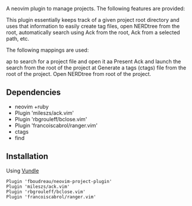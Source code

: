 


A neovim plugin to manage projects. The following features are provided:

This plugin essentially keeps track of a given project root directory and uses
that information to easily create tag files, open NERDtree from the root, 
automatically search using Ack from the root, Ack from a selected path, etc.

The following mappings are used:

<leader>ap to search for a project file and open it
<leader>aa Present Ack and launch the search from the root of the project
<leader>at Generate a tags (ctags) file from the root of the project.
<ctrl-n> Open NERDtree from root of the project.

## Dependencies

- neovim +ruby
- Plugin 'mileszs/ack.vim'
- Plugin 'rbgrouleff/bclose.vim'
- Plugin 'francoiscabrol/ranger.vim'
- ctags
- find

## Installation

Using [Vundle](https://github.com/VundleVim/Vundle.vim)

```vim
Plugin 'fboudreau/neovim-project-plugin'
Plugin 'mileszs/ack.vim'
Plugin 'rbgrouleff/bclose.vim'
Plugin 'francoiscabrol/ranger.vim'
```


